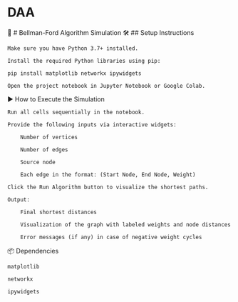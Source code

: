 # DAA

📌 # Bellman-Ford Algorithm Simulation
🛠️ ## Setup Instructions

    Make sure you have Python 3.7+ installed.

    Install the required Python libraries using pip:

    pip install matplotlib networkx ipywidgets

    Open the project notebook in Jupyter Notebook or Google Colab.

▶️ How to Execute the Simulation

    Run all cells sequentially in the notebook.

    Provide the following inputs via interactive widgets:

        Number of vertices

        Number of edges

        Source node

        Each edge in the format: (Start Node, End Node, Weight)

    Click the Run Algorithm button to visualize the shortest paths.

    Output:

        Final shortest distances

        Visualization of the graph with labeled weights and node distances

        Error messages (if any) in case of negative weight cycles

📦 Dependencies

    matplotlib

    networkx

    ipywidgets
